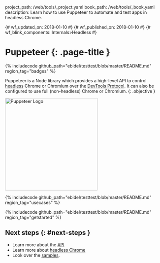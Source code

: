 project_path: /web/tools/_project.yaml
book_path: /web/tools/_book.yaml
description: Learn how to use Puppeteer to automate and test apps in headless Chrome.

{# wf_updated_on: 2018-01-10 #}
{# wf_published_on: 2018-01-10 #}
{# wf_blink_components: Internals>Headless #}

# Puppeteer {: .page-title }

{% includecode github_path="ebidel/testtest/blob/master/README.md" region_tag="badges" %}

<style>
.pptr-logo {
  height: 300px;
  width: auto;
}
</style>

Puppeteer is a Node library which provides a high-level API to control [headless](/web/updates/2017/04/headless-chrome) Chrome or Chromium over the [DevTools Protocol](https://chromedevtools.github.io/devtools-protocol/). It can also be configured to use full (non-headless) Chrome or Chromium.
{: .objective }

<img src="/web/tools/images/puppeteer.png"
     class="pptr-logo attempt-right" alt="Puppeteer Logo">

{% includecode github_path="ebidel/testtest/blob/master/README.md" region_tag="usecases" %}

{% includecode github_path="ebidel/testtest/blob/master/README.md" region_tag="getstarted" %}

<!--git_revision="refs/tags/v0.13.0" regexp="## Getting Started(.*)"-->

## Next steps {: #next-steps }

* Learn more about the [API](./api)
* Learn more about [headless Chrome](/web/updates/2017/04/headless-chrome)
* Look over the [samples](./examples).

